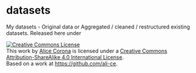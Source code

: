datasets
========

My datasets - Original data or Aggregated / cleaned / restructured existing datasets. Released here under

<a rel="license" href="http://creativecommons.org/licenses/by-sa/4.0/"><img alt="Creative Commons License" style="border-width:0" src="https://i.creativecommons.org/l/by-sa/4.0/88x31.png" /></a><br />This <span xmlns:dct="http://purl.org/dc/terms/" href="http://purl.org/dc/dcmitype/Dataset" rel="dct:type">work</span> by <a xmlns:cc="http://creativecommons.org/ns#" href="www.alicecorona.nl" property="cc:attributionName" rel="cc:attributionURL">Alice Corona</a> is licensed under a <a rel="license" href="http://creativecommons.org/licenses/by-sa/4.0/">Creative Commons Attribution-ShareAlike 4.0 International License</a>.<br />Based on a work at <a xmlns:dct="http://purl.org/dc/terms/" href="https://github.com/ali-ce" rel="dct:source">https://github.com/ali-ce</a>.
